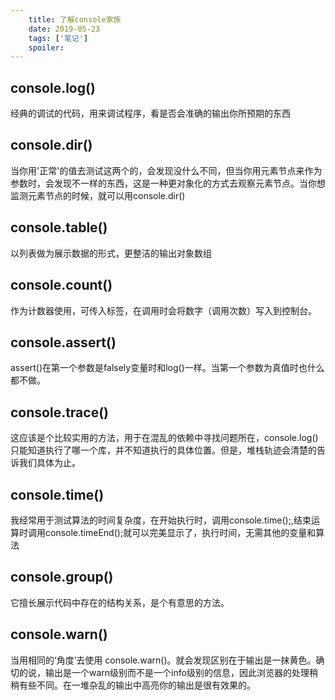 ```yaml
---
    title: 了解console家族
    date: 2019-05-23
    tags: ['笔记']
    spoiler: 
---
```

## console.log()
经典的调试的代码，用来调试程序，看是否会准确的输出你所预期的东西
## console.dir()
当你用'正常'的值去测试这两个的，会发现没什么不同，但当你用元素节点来作为参数时，会发现不一样的东西，这是一种更对象化的方式去观察元素节点。当你想监测元素节点的时候，就可以用console.dir()
## console.table()
以列表做为展示数据的形式，更整洁的输出对象数组
## console.count()
作为计数器使用，可传入标签，在调用时会将数字（调用次数）写入到控制台。
## console.assert()
assert()在第一个参数是falsely变量时和log()一样。当第一个参数为真值时也什么都不做。
## console.trace()
这应该是个比较实用的方法，用于在混乱的依赖中寻找问题所在，console.log() 只能知道执行了哪一个库，并不知道执行的具体位置。但是，堆栈轨迹会清楚的告诉我们具体为止。
## console.time()
我经常用于测试算法的时间复杂度，在开始执行时，调用console.time();,结束运算时调用console.timeEnd();就可以完美显示了，执行时间，无需其他的变量和算法
## console.group()
它擅长展示代码中存在的结构关系，是个有意思的方法。
## console.warn()
当用相同的‘角度’去使用 console.warn()。就会发现区别在于输出是一抹黄色。确切的说，输出是一个warn级别而不是一个info级别的信息，因此浏览器的处理稍稍有些不同。在一堆杂乱的输出中高亮你的输出是很有效果的。